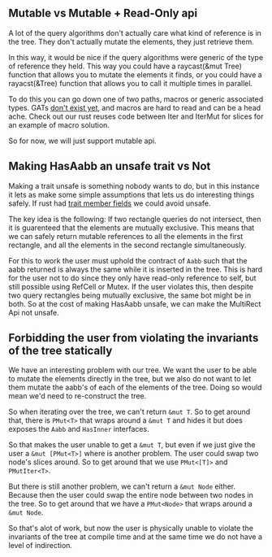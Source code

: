 ## Mutable vs Mutable + Read-Only api

A lot of the query algorithms don't actually care what kind of reference is in the tree.
They don't actually mutate the elements, they just retrieve them.

In this way, it would be nice if the query algorithms were generic of the type of reference they held. This way you could have a raycast(&mut Tree) function that allows you to mutate the elements it finds, or you could have a rayacst(&Tree) function that allows you to call it multiple times in parallel.

To do this you can go down one of two paths, macros or generic associated types. GATs [don't exist yet](https://github.com/rust-lang/rfcs/blob/master/text/1598-generic_associated_types.md), and macros are hard to read and can be a head ache. Check out our rust reuses code between Iter and IterMut for slices for an example of macro solution.

So for now, we will just support mutable api.


## Making HasAabb an unsafe trait vs Not

Making a trait unsafe is something nobody wants to do, but in this instance it lets as make some simple assumptions that lets us do interesting things safely. If rust had [trait member fields](https://github.com/rust-lang/rfcs/pull/1546#issuecomment-304033345) we could avoid unsafe.

The key idea is the following:
If two rectangle queries do not intersect, then it is guarenteed that the elements are mutually exclusive.
This means that we can safely return mutable references to all the elements in the first rectangle,
and all the elements in the second rectangle simultaneously. 

For this to work the user must uphold the contract of `Aabb` such that the aabb returned is always the same while it is inserted in the tree.
This is hard for the user not to do since they only have read-only reference to self, but still possible using
RefCell or Mutex. If the user violates this, then despite two query rectangles being mutually exclusive,
the same bot might be in both. So at the cost of making HasAabb unsafe, we can make the MultiRect Api not unsafe.

## Forbidding the user from violating the invariants of the tree statically

We have an interesting problem with our tree. We want the user to be able to mutate the elements directly in the tree,
but we also do not want to let them mutate the aabb's of each of the elements of the tree. Doing so would
mean we'd need to re-construct the tree.

So when iterating over the tree, we can't return `&mut T`. So to get around that, there is `PMut<T>` that wraps around a `&mut T` and hides it but does exposes the `Aabb` and `HasInner` interfaces. 

So that makes the user unable to get a `&mut T`, but even if we just give the user a `&mut [PMut<T>]` where is another problem. The user could swap two node's slices around. So to get around that we use `PMut<[T]>` and `PMutIter<T>`.

But there is still another problem, we can't return a `&mut Node` either. Because then the user could swap the entire node
between two nodes in the tree. So to get around that we have a `PMut<Node>` that wraps around a `&mut Node`.

So that's alot of work, but now the user is physically unable to violate the invariants of the tree at compile time and at the same time
we do not have a level of indirection. 
